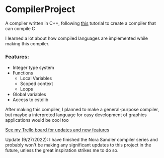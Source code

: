 # CompilerProject
A compiler written in C++, following [this](https://norasandler.com/2017/11/29/Write-a-Compiler.html) tutorial to create a compiler that can compile C

I learned a lot about how compiled languages are implemented while making this compiler.

### Features:
 - Integer type system
 - Functions
   - Local Variables
   - Scoped context
   - Loops
 - Global variables
 - Access to cstdlib

After making this compiler, I planned to make a general-purpose compiler, but maybe a interpreted language for easy development of graphics applications would be cool too

[See my Trello board for updates and new features](https://trello.com/b/TD2Sp6JF/compilerproject)

Update (9/27/2022): I have finished the Nora Sandler compiler series and probably won't be making any significant updates to this project in the future, unless the great inspiration strikes me to do so.